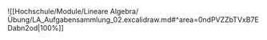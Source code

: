 ![[Hochschule/Module/Lineare Algebra/Übung/LA_Aufgabensammlung_02.excalidraw.md#^area=0ndPVZZbTVxB7EDabn2od|100%]]
